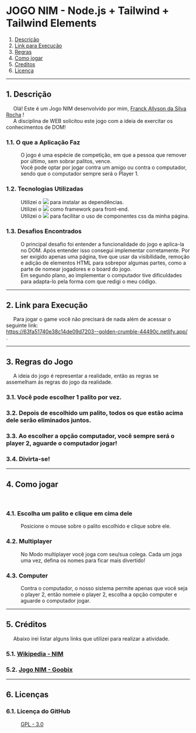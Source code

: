 # JOGO NIM - Node.js + Tailwind + Tailwind Elements

1. [Descrição](#descricao)
2. [Link para Execução](#link)
3. [Regras](#regras)
4. [Como jogar](#jogar)
5. [Creditos](#credits)
6. [Licença](#licenca)


<hr>

<div id="descricao">
<h2>1. Descrição </h2>
<p>&nbsp&nbsp&nbsp&nbsp Olá! Este é um Jogo NIM desenvolvido por mim, <a href="https://www.linkedin.com/in/franck-allyson-da-silva-rocha-7b9866229/">Franck Allyson da Silva Rocha</a>  ! <br>
&nbsp&nbsp&nbsp&nbsp A disciplina de WEB solicitou este jogo com a ideia de exercitar os conhecimentos de DOM!</p>
<dl>
  <dt><h3>1.1. O que a Aplicação Faz</h3></dt>
    <dd> O jogo é uma espécie de competição, em que a pessoa que remover por último, sem sobrar palitos, vence. <br>
    Você pode optar por jogar contra um amigo ou contra o computador, sendo que o computador sempre será o Player 1. </dd>

  <dt><h3>1.2. Tecnologias Utilizadas</h3></dt>
    <dd> Utilizei o <img src="https://img.shields.io/badge/node-v18.14.0-blue"> para instalar as dependências.</dd>
    <dd> Utilizei o <img src="https://img.shields.io/badge/tailwindcss-^3.2.7-red"> como framework para front-end.</dd>
    <dd> Utilizei o <img src="https://img.shields.io/badge/tw--elements-^1.0.0--beta1-red"> para facilitar o uso de componentes css da minha página. </dd> 

  <dt><h3>1.3. Desafios Encontrados</h3></dt>
    <dd> O principal desafio foi entender a funcionalidade do jogo e aplica-la no DOM. Após entender isso consegui implementar corretamente. Por ser exigido apenas uma página, tive que usar da visibilidade, remoção e adição de elementos HTML para sobrepor algumas partes, como a parte de nomear jogadores e o board do jogo. <br>
    Em segundo plano, ao implementar o computador tive dificuldades para adapta-lo pela forma com que redigi o meu código. </dd>
</dl>
</div>

<hr>

<div id="link">
<h2>2. Link para Execução </h2>
<p>&nbsp&nbsp&nbsp&nbsp Para jogar o game você não precisará de nada além de acessar o seguinte link:<br>
<a href="https://63fa51740e38c14de09d7203--golden-crumble-44490c.netlify.app/">https://63fa51740e38c14de09d7203--golden-crumble-44490c.netlify.app/ </a>.</p>

</div>

<hr>

<div id="regras">
<h2>3. Regras do Jogo</h2>
<p>&nbsp&nbsp&nbsp&nbsp A ideia do jogo é representar a realidade, então as regras se assemelham ás regras do jogo da realidade. </p>
<dl>
  <dt><h3>3.1. Você pode escolher 1 palito por vez.</h3></dt>
  <dt><h3>3.2. Depois de escolhido um palito, todos os que estão acima dele serão eliminados juntos.</h3></dt>
  <dt><h3>3.3. Ao escolher a opção computador, você sempre será o player 2, aguarde o computador jogar!</h3></dt>
  <dt><h3>3.4. Divirta-se!</h3></dt>
  </dt>
</dl>
</div>

<hr>

<div id="jogar">
<h2>4. Como jogar</h2>
<p>&nbsp&nbsp&nbsp&nbsp </p>
<dl>
  <dt><h3>4.1. Escolha um palito e clique em cima dele</h3></dt>
    <dd>Posicione  o mouse sobre o palito escolhido e clique sobre ele.</dd>
  <dt><h3>4.2. Multiplayer</h3></dt>
    <dd>No Modo multiplayer você joga com seu/sua colega. Cada um joga uma vez, defina os nomes para ficar mais divertido!</dd>
  <dt><h3>4.3. Computer</h3></dt>
    <dd>Contra o computador, o nosso sistema permite apenas que você seja o player 2, então nomeie o player 2, escolha a opção computer e aguarde o computador jogar. </dd>
  
</dl>
</div>
      
<hr>

<div id="credits">
<h2>5. Créditos</h2>
<p>&nbsp&nbsp&nbsp&nbsp Abaixo irei listar alguns links que utilizei para realizar a atividade.</p>
<dl>
  <dt><h3>5.1. <a href="https://pt.wikipedia.org/wiki/Nim_(jogo)"> Wikipedia - NIM</a></h3></dt>
  <dt><h3>5.2. <a href="https://pt.goobix.com/jogos-online/nim/">Jogo NIM - Goobix</a></h3></dt>
</dl>
</div>
      
<hr>

<div id="licenca">
<h2>6. Licenças</h2>
<dl>
  
  <dt><h3>6.1. Licença do GitHub</h3></dt>
    <dd><a href="">GPL - 3.0</a></dd>
</dl>
</div>

